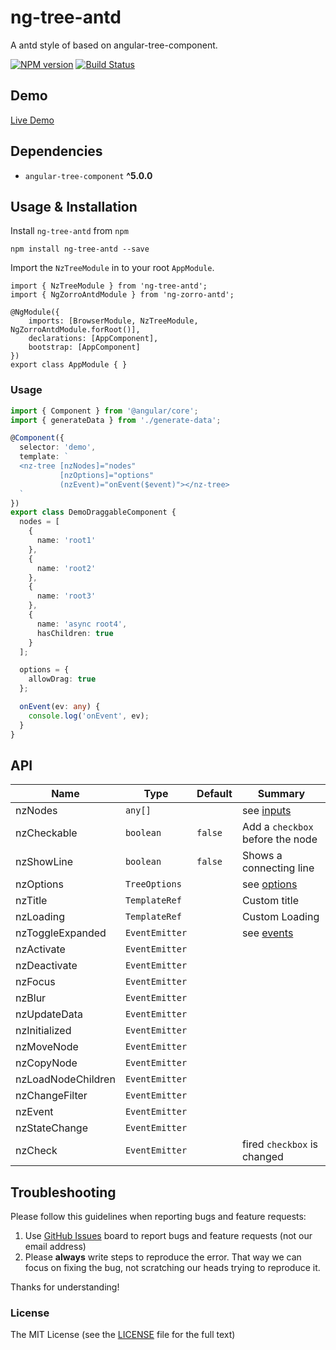 # ng-tree-antd

A antd style of based on angular-tree-component.

[![NPM version](https://img.shields.io/npm/v/ng-tree-antd.svg)](https://www.npmjs.com/package/ng-tree-antd)
[![Build Status](https://travis-ci.org/cipchk/ng-tree-antd.svg?branch=master)](https://travis-ci.org/cipchk/ng-tree-antd)

## Demo

[Live Demo](https://cipchk.github.io/ng-tree-antd/)

## Dependencies

+ `angular-tree-component` **^5.0.0**

## Usage & Installation

Install `ng-tree-antd` from `npm`

```
npm install ng-tree-antd --save
```

Import the `NzTreeModule` in to your root `AppModule`.

```
import { NzTreeModule } from 'ng-tree-antd';
import { NgZorroAntdModule } from 'ng-zorro-antd';

@NgModule({
    imports: [BrowserModule, NzTreeModule, NgZorroAntdModule.forRoot()],
    declarations: [AppComponent],
    bootstrap: [AppComponent]
})
export class AppModule { }
```

### Usage

```typescript
import { Component } from '@angular/core';
import { generateData } from './generate-data';

@Component({
  selector: 'demo',
  template: `
  <nz-tree [nzNodes]="nodes"
           [nzOptions]="options"
           (nzEvent)="onEvent($event)"></nz-tree>
  `
})
export class DemoDraggableComponent {
  nodes = [
    {
      name: 'root1'
    },
    {
      name: 'root2'
    },
    {
      name: 'root3'
    },
    {
      name: 'async root4',
      hasChildren: true
    }
  ];

  options = {
    allowDrag: true
  };

  onEvent(ev: any) {
    console.log('onEvent', ev);
  }
}
```

## API

| Name    | Type           | Default  | Summary |
| ------- | ------------- | ----- | ----- |
| nzNodes | `any[]` |  | see [inputs](https://angular2-tree.readme.io/docs/inputs) |
| nzCheckable | `boolean` | `false` | Add a `checkbox` before the node |
| nzShowLine | `boolean` | `false` | Shows a connecting line |
| nzOptions | `TreeOptions` |  | see [options](https://angular2-tree.readme.io/docs/options) |
| nzTitle | `TemplateRef` |  | Custom title |
| nzLoading | `TemplateRef` |  | Custom Loading |
| nzToggleExpanded | `EventEmitter` |  | see [events](https://angular2-tree.readme.io/docs/events) |
| nzActivate | `EventEmitter` |  |  |
| nzDeactivate | `EventEmitter` |  |  |
| nzFocus | `EventEmitter` |  |  |
| nzBlur | `EventEmitter` |  |  |
| nzUpdateData | `EventEmitter` |  |  |
| nzInitialized | `EventEmitter` |  |  |
| nzMoveNode | `EventEmitter` |  |  |
| nzCopyNode | `EventEmitter` |  |  |
| nzLoadNodeChildren | `EventEmitter` |  |  |
| nzChangeFilter | `EventEmitter` |  |  |
| nzEvent | `EventEmitter` |  |  |
| nzStateChange | `EventEmitter` |  |  |
| nzCheck | `EventEmitter` |  | fired `checkbox` is changed |

## Troubleshooting

Please follow this guidelines when reporting bugs and feature requests:

1. Use [GitHub Issues](https://github.com/cipchk/ng-tree-antd/issues) board to report bugs and feature requests (not our email address)
2. Please **always** write steps to reproduce the error. That way we can focus on fixing the bug, not scratching our heads trying to reproduce it.

Thanks for understanding!

### License

The MIT License (see the [LICENSE](https://github.com/cipchk/ng-tree-antd/blob/master/LICENSE) file for the full text)
